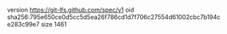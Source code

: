 version https://git-lfs.github.com/spec/v1
oid sha256:795e650ce0d5cc5d5ea26f786cd1d7f706c27554d61002cbc7b194ce283c99e7
size 1461
